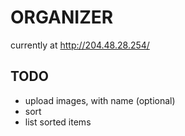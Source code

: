 # ORGANIZER
currently at http://204.48.28.254/

## TODO
* upload images, with name (optional)
* sort
* list sorted items
